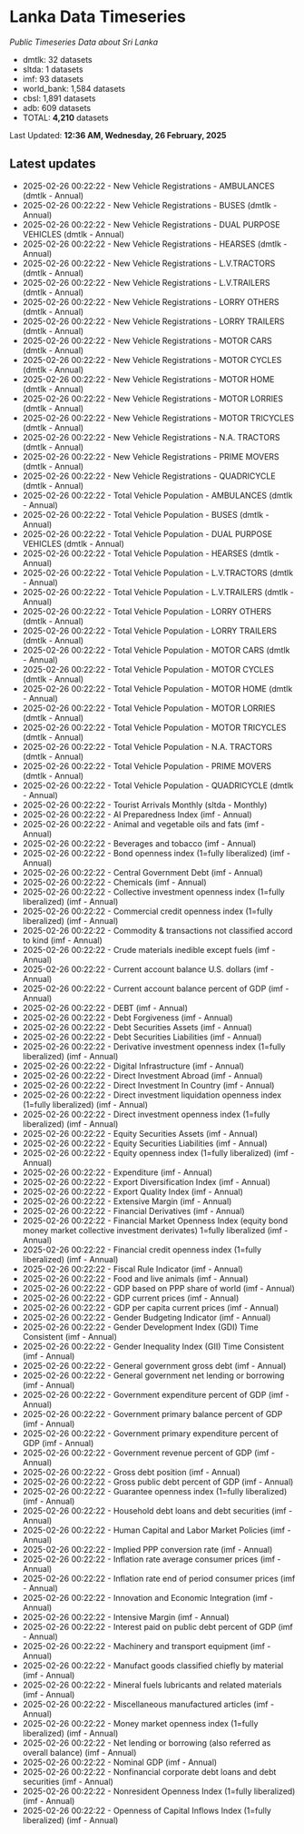 # Lanka Data Timeseries
*Public Timeseries Data about Sri Lanka*

* dmtlk: 32 datasets
* sltda: 1 datasets
* imf: 93 datasets
* world_bank: 1,584 datasets
* cbsl: 1,891 datasets
* adb: 609 datasets
* TOTAL: **4,210** datasets

Last Updated: **12:36 AM, Wednesday, 26 February, 2025**

## Latest updates

* 2025-02-26 00:22:22 - New Vehicle Registrations - AMBULANCES (dmtlk - Annual)
* 2025-02-26 00:22:22 - New Vehicle Registrations - BUSES (dmtlk - Annual)
* 2025-02-26 00:22:22 - New Vehicle Registrations - DUAL PURPOSE VEHICLES (dmtlk - Annual)
* 2025-02-26 00:22:22 - New Vehicle Registrations - HEARSES (dmtlk - Annual)
* 2025-02-26 00:22:22 - New Vehicle Registrations - L.V.TRACTORS (dmtlk - Annual)
* 2025-02-26 00:22:22 - New Vehicle Registrations - L.V.TRAILERS (dmtlk - Annual)
* 2025-02-26 00:22:22 - New Vehicle Registrations - LORRY OTHERS (dmtlk - Annual)
* 2025-02-26 00:22:22 - New Vehicle Registrations - LORRY TRAILERS (dmtlk - Annual)
* 2025-02-26 00:22:22 - New Vehicle Registrations - MOTOR CARS (dmtlk - Annual)
* 2025-02-26 00:22:22 - New Vehicle Registrations - MOTOR CYCLES (dmtlk - Annual)
* 2025-02-26 00:22:22 - New Vehicle Registrations - MOTOR HOME (dmtlk - Annual)
* 2025-02-26 00:22:22 - New Vehicle Registrations - MOTOR LORRIES (dmtlk - Annual)
* 2025-02-26 00:22:22 - New Vehicle Registrations - MOTOR TRICYCLES (dmtlk - Annual)
* 2025-02-26 00:22:22 - New Vehicle Registrations - N.A. TRACTORS (dmtlk - Annual)
* 2025-02-26 00:22:22 - New Vehicle Registrations - PRIME MOVERS (dmtlk - Annual)
* 2025-02-26 00:22:22 - New Vehicle Registrations - QUADRICYCLE (dmtlk - Annual)
* 2025-02-26 00:22:22 - Total Vehicle Population - AMBULANCES (dmtlk - Annual)
* 2025-02-26 00:22:22 - Total Vehicle Population - BUSES (dmtlk - Annual)
* 2025-02-26 00:22:22 - Total Vehicle Population - DUAL PURPOSE VEHICLES (dmtlk - Annual)
* 2025-02-26 00:22:22 - Total Vehicle Population - HEARSES (dmtlk - Annual)
* 2025-02-26 00:22:22 - Total Vehicle Population - L.V.TRACTORS (dmtlk - Annual)
* 2025-02-26 00:22:22 - Total Vehicle Population - L.V.TRAILERS (dmtlk - Annual)
* 2025-02-26 00:22:22 - Total Vehicle Population - LORRY OTHERS (dmtlk - Annual)
* 2025-02-26 00:22:22 - Total Vehicle Population - LORRY TRAILERS (dmtlk - Annual)
* 2025-02-26 00:22:22 - Total Vehicle Population - MOTOR CARS (dmtlk - Annual)
* 2025-02-26 00:22:22 - Total Vehicle Population - MOTOR CYCLES (dmtlk - Annual)
* 2025-02-26 00:22:22 - Total Vehicle Population - MOTOR HOME (dmtlk - Annual)
* 2025-02-26 00:22:22 - Total Vehicle Population - MOTOR LORRIES (dmtlk - Annual)
* 2025-02-26 00:22:22 - Total Vehicle Population - MOTOR TRICYCLES (dmtlk - Annual)
* 2025-02-26 00:22:22 - Total Vehicle Population - N.A. TRACTORS (dmtlk - Annual)
* 2025-02-26 00:22:22 - Total Vehicle Population - PRIME MOVERS (dmtlk - Annual)
* 2025-02-26 00:22:22 - Total Vehicle Population - QUADRICYCLE (dmtlk - Annual)
* 2025-02-26 00:22:22 - Tourist Arrivals Monthly (sltda - Monthly)
* 2025-02-26 00:22:22 - AI Preparedness Index (imf - Annual)
* 2025-02-26 00:22:22 - Animal and vegetable oils and fats (imf - Annual)
* 2025-02-26 00:22:22 - Beverages and tobacco (imf - Annual)
* 2025-02-26 00:22:22 - Bond openness index (1=fully liberalized) (imf - Annual)
* 2025-02-26 00:22:22 - Central Government Debt (imf - Annual)
* 2025-02-26 00:22:22 - Chemicals (imf - Annual)
* 2025-02-26 00:22:22 - Collective investment openness index (1=fully liberalized) (imf - Annual)
* 2025-02-26 00:22:22 - Commercial credit openness index (1=fully liberalized) (imf - Annual)
* 2025-02-26 00:22:22 - Commodity & transactions not classified accord to kind (imf - Annual)
* 2025-02-26 00:22:22 - Crude materials inedible except fuels (imf - Annual)
* 2025-02-26 00:22:22 - Current account balance U.S. dollars (imf - Annual)
* 2025-02-26 00:22:22 - Current account balance percent of GDP (imf - Annual)
* 2025-02-26 00:22:22 - DEBT (imf - Annual)
* 2025-02-26 00:22:22 - Debt Forgiveness (imf - Annual)
* 2025-02-26 00:22:22 - Debt Securities Assets (imf - Annual)
* 2025-02-26 00:22:22 - Debt Securities Liabilities (imf - Annual)
* 2025-02-26 00:22:22 - Derivative investment openness index (1=fully liberalized) (imf - Annual)
* 2025-02-26 00:22:22 - Digital Infrastructure (imf - Annual)
* 2025-02-26 00:22:22 - Direct Investment Abroad (imf - Annual)
* 2025-02-26 00:22:22 - Direct Investment In Country (imf - Annual)
* 2025-02-26 00:22:22 - Direct investment liquidation openness index (1=fully liberalized) (imf - Annual)
* 2025-02-26 00:22:22 - Direct investment openness index (1=fully liberalized) (imf - Annual)
* 2025-02-26 00:22:22 - Equity Securities Assets (imf - Annual)
* 2025-02-26 00:22:22 - Equity Securities Liabilities (imf - Annual)
* 2025-02-26 00:22:22 - Equity openness index (1=fully liberalized) (imf - Annual)
* 2025-02-26 00:22:22 - Expenditure (imf - Annual)
* 2025-02-26 00:22:22 - Export Diversification Index (imf - Annual)
* 2025-02-26 00:22:22 - Export Quality Index (imf - Annual)
* 2025-02-26 00:22:22 - Extensive Margin (imf - Annual)
* 2025-02-26 00:22:22 - Financial Derivatives (imf - Annual)
* 2025-02-26 00:22:22 - Financial Market Openness Index (equity bond money market collective investment derivates) 1=fully liberalized (imf - Annual)
* 2025-02-26 00:22:22 - Financial credit openness index (1=fully liberalized) (imf - Annual)
* 2025-02-26 00:22:22 - Fiscal Rule Indicator (imf - Annual)
* 2025-02-26 00:22:22 - Food and live animals (imf - Annual)
* 2025-02-26 00:22:22 - GDP based on PPP share of world (imf - Annual)
* 2025-02-26 00:22:22 - GDP current prices (imf - Annual)
* 2025-02-26 00:22:22 - GDP per capita current prices (imf - Annual)
* 2025-02-26 00:22:22 - Gender Budgeting Indicator (imf - Annual)
* 2025-02-26 00:22:22 - Gender Development Index (GDI) Time Consistent (imf - Annual)
* 2025-02-26 00:22:22 - Gender Inequality Index (GII) Time Consistent (imf - Annual)
* 2025-02-26 00:22:22 - General government gross debt (imf - Annual)
* 2025-02-26 00:22:22 - General government net lending or borrowing (imf - Annual)
* 2025-02-26 00:22:22 - Government expenditure percent of GDP (imf - Annual)
* 2025-02-26 00:22:22 - Government primary balance percent of GDP (imf - Annual)
* 2025-02-26 00:22:22 - Government primary expenditure percent of GDP (imf - Annual)
* 2025-02-26 00:22:22 - Government revenue percent of GDP (imf - Annual)
* 2025-02-26 00:22:22 - Gross debt position (imf - Annual)
* 2025-02-26 00:22:22 - Gross public debt percent of GDP (imf - Annual)
* 2025-02-26 00:22:22 - Guarantee openness index (1=fully liberalized) (imf - Annual)
* 2025-02-26 00:22:22 - Household debt loans and debt securities (imf - Annual)
* 2025-02-26 00:22:22 - Human Capital and Labor Market Policies (imf - Annual)
* 2025-02-26 00:22:22 - Implied PPP conversion rate (imf - Annual)
* 2025-02-26 00:22:22 - Inflation rate average consumer prices (imf - Annual)
* 2025-02-26 00:22:22 - Inflation rate end of period consumer prices (imf - Annual)
* 2025-02-26 00:22:22 - Innovation and Economic Integration (imf - Annual)
* 2025-02-26 00:22:22 - Intensive Margin (imf - Annual)
* 2025-02-26 00:22:22 - Interest paid on public debt percent of GDP (imf - Annual)
* 2025-02-26 00:22:22 - Machinery and transport equipment (imf - Annual)
* 2025-02-26 00:22:22 - Manufact goods classified chiefly by material (imf - Annual)
* 2025-02-26 00:22:22 - Mineral fuels lubricants and related materials (imf - Annual)
* 2025-02-26 00:22:22 - Miscellaneous manufactured articles (imf - Annual)
* 2025-02-26 00:22:22 - Money market openness index (1=fully liberalized) (imf - Annual)
* 2025-02-26 00:22:22 - Net lending or borrowing (also referred as overall balance) (imf - Annual)
* 2025-02-26 00:22:22 - Nominal GDP (imf - Annual)
* 2025-02-26 00:22:22 - Nonfinancial corporate debt loans and debt securities (imf - Annual)
* 2025-02-26 00:22:22 - Nonresident Openness Index (1=fully liberalized) (imf - Annual)
* 2025-02-26 00:22:22 - Openness of Capital Inflows Index (1=fully liberalized) (imf - Annual)